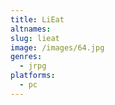 ```yaml
---
title: LiEat
altnames:
slug: lieat
image: /images/64.jpg
genres:
  - jrpg
platforms:
  - pc
---
```


